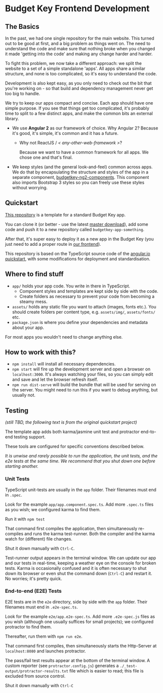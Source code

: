 # Budget Key Frontend Development

## The Basics

In the past, we had one single repository for the main website. This turned out to be good at first, and a big problem as things went on. The need to understand the code and make sure that nothing broke when you changed it made 'getting into the code' and making any change harder and harder.

To fight this problem, we now take a different approach: we split the website to a set of a simple standalone 'apps'. All apps share a similar structure, and none is too complicated, so it's easy to understand the code.

Development is also kept easy, as you only need to check out the bit that you're working on - so that build and dependency management never get too big to handle.

We try to keep our apps compact and concise. Each app should have one simple purpose. If you see that things get too complicated, it's probably time to split to a few distinct apps, and make the common bits an external library.

- We use **Angular 2** as our framework of choice. Why Angular 2? Because it's good, it's simple, it's common and it has a future. 

  - Why not ReactJS / _< any-other-web-framework >_? 

    Because we want to have a common framework for all apps. We chose one and that's final.

- We keep styles (and the general look-and-feel) common across apps. We do that by encapsulating the structure and styles of the app in a separate component, [budgetkey-ng2-components](https://github.com/OpenBudget/budgetkey-ng2-components/). This component also imports Bootstrap 3 styles so you can freely use these styles without worrying.

## Quickstart

[This repository](https://github.com/OpenBudget/budgetkey-app-sample) is a template for a standard Budget Key app.

You can clone it (or better - use the latest [master download](https://github.com/OpenBudget/budgetkey-app-sample/archive/master.zip)), add some code and push it to a new repository called `budgetkey-app-something`.

After that, it's super easy to deploy it as a new app in the Budget Key (you just need to add a proper route in [our frontend](https://github.com/OpenBudget/open-budget-nginx-frontend)).

This repository is based on the TypeScript source code of the [angular.io quickstart](https://angular.io/docs/ts/latest/quickstart.html), with some modifications for deployment and standardisation.

## Where to find stuff

- `app/` holds your app code. You write in there in TypeScript. 
  - Component styles and templates are kept side by side with the code.
  - Create folders as necessary to prevent your code from becoming a steamy mess.
- `assets/` holds any static file you want to attach (images, fonts etc.). You should create folders per content type, e.g. `assets/img/`, `assets/fonts/` etc.
- `package.json` is where you define your dependencies and metadata about your app.

For most apps you wouldn't need to change anything else.

## How to work with this?

- `npm install` will install all necessary dependencies.
- `npm start` will fire up the development server and open a browser on `localhost:3000`. It's always watching your files, so you can simply edit and save and let the browser refresh itself.
- `npm run dist-serve` will build the bundle that will be used for serving on the server. You might need to run this if you want to debug anything, but usually not.

## Testing

_(still TBD, the following text is from the original quickstart project)_

The template app adds both karma/jasmine unit test and protractor end-to-end testing support.

These tools are configured for specific conventions described below.

*It is unwise and rarely possible to run the application, the unit tests, and the e2e tests at the same time.
We recommend that you shut down one before starting another.*

### Unit Tests
TypeScript unit-tests are usually in the `app` folder. Their filenames must end in `.spec`.

Look for the example `app/app.component.spec.ts`.
Add more `.spec.ts` files as you wish; we configured karma to find them.

Run it with `npm test`

That command first compiles the application, then simultaneously re-compiles and runs the karma test-runner.
Both the compiler and the karma watch for (different) file changes.

Shut it down manually with `Ctrl-C`.

Test-runner output appears in the terminal window.
We can update our app and our tests in real-time, keeping a weather eye on the console for broken tests.
Karma is occasionally confused and it is often necessary to shut down its browser or even shut the command down (`Ctrl-C`) and
restart it. No worries; it's pretty quick.

### End-to-end (E2E) Tests

E2E tests are in the `e2e` directory, side by side with the `app` folder.
Their filenames must end in `.e2e-spec.ts`.

Look for the example `e2e/app.e2e-spec.ts`.
Add more `.e2e-spec.js` files as you wish (although one usually suffices for small projects);
we configured protractor to find them.

Thereafter, run them with `npm run e2e`.

That command first compiles, then simultaneously starts the Http-Server at `localhost:8080`
and launches protractor.  

The pass/fail test results appear at the bottom of the terminal window.
A custom reporter (see `protractor.config.js`) generates a  `./_test-output/protractor-results.txt` file
which is easier to read; this file is excluded from source control.

Shut it down manually with `Ctrl-C`
